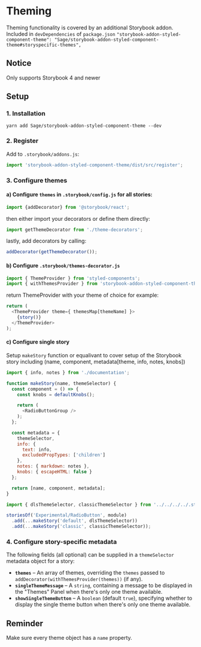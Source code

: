 # Theming

Theming functionality is covered by an additional Storybook addon. Included in `devDependencies` of `package.json`
`"storybook-addon-styled-component-theme": "Sage/storybook-addon-styled-component-theme#storyspecific-themes",`

## Notice
Only supports Storybook 4 and newer

## Setup

### 1. Installation
`yarn add Sage/storybook-addon-styled-component-theme --dev`

### 2. Register
Add to `.storybook/addons.js`:

```js
import 'storybook-addon-styled-component-theme/dist/src/register';
```

### 3. Configure themes
#### a) Configure `themes` in `.storybook/config.js` for all stories:

```js
import {addDecorator} from '@storybook/react';
```

then either import your decorators or define them directly:

```js
import getThemeDecorator from './theme-decorators';
```

lastly, add decorators by calling:

```js
addDecorator(getThemeDecorator());
```

#### b) Configure `.storybook/themes-decorator.js`

```js
import { ThemeProvider } from 'styled-components';
import { withThemesProvider } from 'storybook-addon-styled-component-theme';
```

return ThemeProvider with your theme of choice for example:
```js
return (
  <ThemeProvider theme={ themesMap[themeName] }>
    {story()}
  </ThemeProvider>
);
```

#### c) Configure single story

Setup `makeStory` function or equalivant to cover setup of the Storybook story including (name, component, metadata[theme, info, notes, knobs])

```js
import { info, notes } from './documentation';

function makeStory(name, themeSelector) {
  const component = () => {
    const knobs = defaultKnobs();

    return (
      <RadioButtonGroup />
    );
  };

  const metadata = {
    themeSelector,
    info: {
      text: info,
      excludedPropTypes: ['children']
    },
    notes: { markdown: notes },
    knobs: { escapeHTML: false }
  };

  return [name, component, metadata];
}
```

```js
import { dlsThemeSelector, classicThemeSelector } from '../../../../.storybook/theme-selectors';

storiesOf('Experimental/RadioButton', module)
  .add(...makeStory('default', dlsThemeSelector))
  .add(...makeStory('classic', classicThemeSelector));
```

### 4. Configure story-specific metadata

The following fields (all optional) can be supplied in a `themeSelector` metadata object for a story:

* **`themes`**  –  An array of themes, overriding the `themes` passed to `addDecorator(withThemesProvider(themes))` (if any).
* **`singleThemeMessage`**  –  A `string`, containing a message to be displayed in the "Themes" Panel when there's only one theme available.
* **`showSingleThemeButton`**  –  A `boolean` (default `true`), specifying whether to display the single theme button when there's only one theme available.

## Reminder
Make sure every theme object has a `name` property.